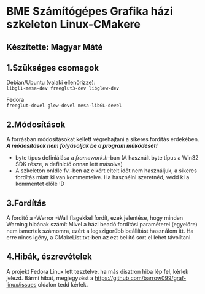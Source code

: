 # BME Számítógépes Grafika házi szkeleton Linux-CMakere
Készítette: Magyar Máté
--

## 1.Szükséges csomagok
Debian/Ubuntu (valaki ellenőrizze):  
```libgl1-mesa-dev freeglut3-dev libglew-dev```  

Fedora  
```freeglut-devel glew-devel mesa-libGL-devel```

## 2.Módosítások
A forrásban módosításokat kellett végrehajtani a sikeres fordítás érdekében. 
_**A módosítások nem folyásolják be a program működését!**_

* byte típus definiálása a _framework.h_-ban (A használt byte típus
a Win32 SDK része, a definicíó onnan lett másolva)
* A szkeleton onIdle fv.-ben az elkért eltelt időt nem használjuk, a sikeres
fordítás miatt ki van kommentelve. Ha hasznélni szeretnéd, vedd ki a kommentet előle :D

## 3.Fordítás
A fordító a -Werror -Wall flagekkel fordít, ezek jelentése, hogy minden Warning hibának számít
Mivel a házi beadó fordítási paraméterei (egyelőre) nem ismertek számomra, 
ezért a legszigorúbb beállítást használom itt.
Ha erre nincs igény, a CMakeList.txt-ben az ezt bellító sort el lehet távolítani.

## 4.Hibák, észrevételek
A projekt Fedora Linux lett tesztelve, ha más disztron hiba lép fel, 
kérlek jelezd.
Bármi hibát, megjegyzést a https://github.com/barrow099/graf-linux/issues oldalon tedd kérlek.
